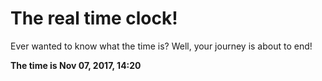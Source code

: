 # The real time clock!

Ever wanted to know what the time is? Well, your journey is about to end!

**The time is Nov 07, 2017, 14:20**
